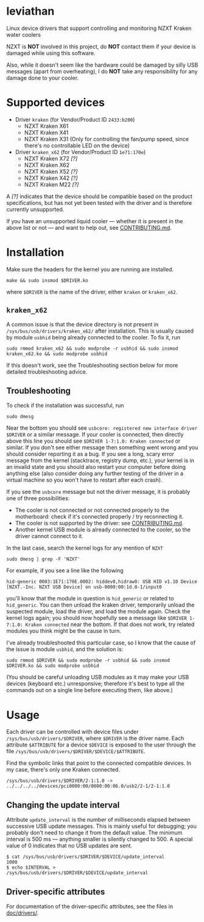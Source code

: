 # leviathan
Linux device drivers that support controlling and monitoring NZXT Kraken water coolers

NZXT is **NOT** involved in this project, do **NOT** contact them if your device is damaged while using this software.

Also, while it doesn't seem like the hardware could be damaged by silly USB messages (apart from overheating), I do **NOT** take any responsibility for any damage done to your cooler.

# Supported devices

* Driver `kraken` (for Vendor/Product ID `2433:b200`)
  * NZXT Kraken X61 
  * NZXT Kraken X41
  * NZXT Kraken X31 (Only for controlling the fan/pump speed, since there's no controllable LED on the device)
* Driver `kraken_x62` (for Vendor/Product ID `1e71:170e`)
  * NZXT Kraken X72 *[?]*
  * NZXT Kraken X62
  * NZXT Kraken X52 *[?]*
  * NZXT Kraken X42 *[?]*
  * NZXT Kraken M22 *[?]*

A *[?]* indicates that the device should be compatible based on the product specifications, but has not yet been tested with the driver and is therefore currently unsupported.

If you have an unsupported liquid cooler — whether it is present in the above list or not — and want to help out, see [CONTRIBUTING.md](CONTRIBUTING.md).

# Installation
Make sure the headers for the kernel you are running are installed.
```Shell
make && sudo insmod $DRIVER.ko
```
where `$DRIVER` is the name of the driver, either `kraken` or `kraken_x62`.

## `kraken_x62`
A common issue is that the device directory is not present in `/sys/bus/usb/drivers/kraken_x62/` after installation.
This is usually caused by module `usbhid` being already connected to the cooler.
To fix it, run
```Shell
sudo rmmod kraken_x62 && sudo modprobe -r usbhid && sudo insmod kraken_x62.ko && sudo modprobe usbhid
```
If this doesn't work, see the Troubleshooting section below for more detailed troubleshooting advice.

## Troubleshooting
To check if the installation was successful, run
```Shell
sudo dmesg
```
Near the bottom you should see `usbcore: registered new interface driver $DRIVER` or a similar message.
If your cooler is connected, then directly above this line you should see `$DRIVER 1-7:1.0: Kraken connected` or similar.
If you don't see either message then something went wrong and you should consider reporting it as a bug.
If you see a long, scary error message from the kernel (stacktrace, registry dump, etc.), your kernel is in an invalid state and you should also restart your computer before doing anything else (also consider doing any further testing of the driver in a virtual machine so you won't have to restart after each crash).

If you see the `usbcore` message but not the driver message, it is probably one of three possibilities:
* The cooler is not connected or not connected properly to the motherboard: check if it's connected properly / try reconnecting it.
* The cooler is not supported by the driver: see [CONTRIBUTING.md](CONTRIBUTING.md).
* Another kernel USB module is already connected to the cooler, so the driver cannot connect to it.

In the last case, search the kernel logs for any mention of `NZXT`
```Shell
sudo dmesg | grep -F 'NZXT'
```
For example, if you see a line like the following
```
hid-generic 0003:1E71:170E.0002: hiddev0,hidraw0: USB HID v1.10 Device [NZXT.-Inc. NZXT USB Device] on usb-0000:00:1d.0-1/input0
```
you'll know that the module in question is `hid_generic` or related to `hid_generic`.
You can then unload the kraken driver, temporarily unload the suspected module, load the driver, and load the module again.
Check the kernel logs again; you should now hopefully see a message like `$DRIVER 1-7:1.0: Kraken connected` near the bottom.
If that does not work, try related modules you think might be the cause in turn.

I've already troubleshooted this particular case, so I know that the cause of the issue is module `usbhid`, and the solution is:
```Shell
sudo rmmod $DRIVER && sudo modprobe -r usbhid && sudo insmod $DRIVER.ko && sudo modprobe usbhid
```
(You should be careful unloading USB modules as it may make your USB devices (keyboard etc.) unresponsive; therefore it's best to type all the commands out on a single line before executing them, like above.)

# Usage
Each driver can be controlled with device files under `/sys/bus/usb/drivers/$DRIVER`, where `$DRIVER` is the driver name.
Each attribute `$ATTRIBUTE` for a device `$DEVICE` is exposed to the user through the file `/sys/bus/usb/drivers/$DRIVER/$DEVICE/$ATTRIBUTE`.

Find the symbolic links that point to the connected compatible devices.
In my case, there's only one Kraken connected.
```Shell
/sys/bus/usb/drivers/$DRIVER/2-1:1.0 -> ../../../../devices/pci0000:00/0000:00:06.0/usb2/2-1/2-1:1.0
```

## Changing the update interval
Attribute `update_interval` is the number of milliseconds elapsed between successive USB update messages.
This is mainly useful for debugging; you probably don't need to change it from the default value.
The minimum interval is 500 ms — anything smaller is silently changed to 500.
A special value of 0 indicates that no USB updates are sent.
```Shell
$ cat /sys/bus/usb/drivers/$DRIVER/$DEVICE/update_interval
1000
$ echo $INTERVAL > /sys/bus/usb/drivers/$DRIVER/$DEVICE/update_interval
```

## Driver-specific attributes

For documentation of the driver-specific attributes, see the files in [doc/drivers/](doc/drivers/).
